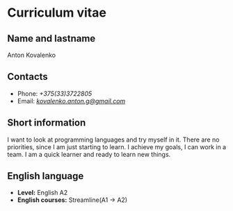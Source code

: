 # Curriculum vitae

## Name and lastname
Anton Kovalenko

## Contacts
* Phone: *+375(33)3722805*
* Email: *kovalenko.anton.g@gmail.com*

## Short information
I want to look at programming languages and try myself in it. There are no priorities, since I am just starting to learn. I achieve my goals, I can work in a team. I am a quick learner and ready to learn new things.

## English language
* **Level:** English A2
* **English courses:** Streamline(A1 -> A2)